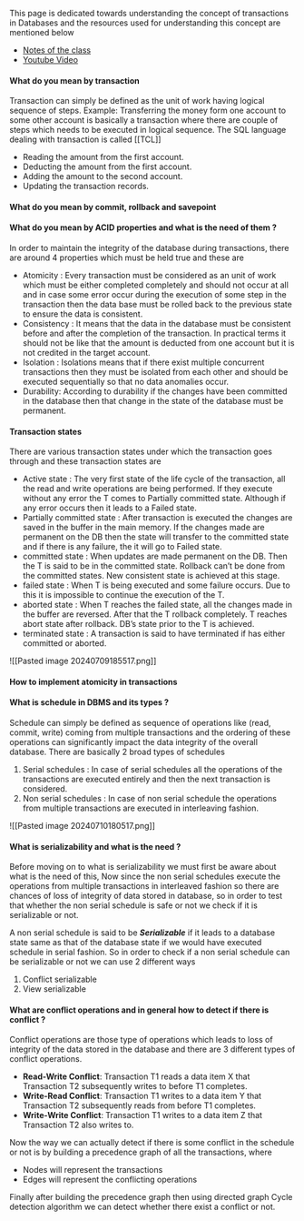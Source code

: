 This page is dedicated towards understanding the concept of transactions in Databases and the resources used for understanding this concept are mentioned below

- [Notes of the class](https://drive.google.com/drive/folders/1fidrKEB7OBccOhfr5jy_mGeNlIK8HE2O)
- [Youtube Video](https://www.youtube.com/watch?v=sS4gadQw5iM)


#### What do you mean by transaction 

Transaction can simply be defined as the unit of work having logical sequence of steps. Example: Transferring the money form one account to some other account is basically a transaction where there are couple of steps which needs to be executed in logical sequence. The SQL language dealing with transaction is called [[TCL]]

-  Reading the amount from the first account.
- Deducting the amount from the first account.
- Adding the amount to the second account.
- Updating the transaction records.  


#### What do you mean by commit, rollback and savepoint



#### What do you mean by ACID properties and what is the need of them ? 

In order to maintain the integrity of the database during transactions, there are around 4 properties which must be held true and these are 

- Atomicity : Every transaction must be considered as an unit of work which must be either completed completely and should not occur at all and in case some error occur during the execution of some step in the transaction then the data base must be rolled back to the previous state to ensure the data is consistent.
- Consistency : It means that the data in the database must be consistent before and after the completion of the transaction. In practical terms it should not be like that the amount is deducted from one account but it is not credited in the target account.
- Isolation : Isolations means that if there exist multiple concurrent transactions then they must be isolated from each other and should be executed sequentially so that no data anomalies occur.
- Durability: According to durability if the changes have been committed in the database then that change in the state of the database must be permanent.


#### Transaction states

There are various transaction states under which the transaction goes through and these transaction states are 

- Active state : The very first state of the life cycle of the transaction, all the read and write operations are being performed. If they execute without any error the T comes to Partially committed state. Although if any error occurs then it leads to a Failed state.
- Partially committed state : After transaction is executed the changes are saved in the buffer in the main memory. If the changes made are permanent on the DB then the state will transfer to the committed state and if there is any failure, the it will go to Failed state.
- committed state : When updates are made permanent on the DB. Then the T is said to be in the committed state. Rollback can’t be done from the committed states. New consistent state is achieved at this stage.
- failed state : When T is being executed and some failure occurs. Due to this it is impossible to continue the execution of the T.
- aborted state : When T reaches the failed state, all the changes made in the buffer are reversed. After that the T rollback completely. T reaches abort state after rollback. DB’s state prior to the T is achieved.
- terminated state : A transaction is said to have terminated if has either committed or aborted.

![[Pasted image 20240709185517.png]]
#### How to implement atomicity in transactions


#### What is schedule in DBMS and its types ? 

Schedule can simply be defined as sequence of operations like (read, commit, write) coming from multiple transactions and the ordering of these operations can significantly impact the data integrity of the overall database. There are basically 2 broad types of schedules 

1. Serial schedules : In case of serial schedules all the operations of the transactions are executed entirely and then the next transaction is considered.
2. Non serial schedules : In case of non serial schedule the operations from multiple transactions are executed in interleaving fashion.

![[Pasted image 20240710180517.png]]

#### What is serializability and what is the need ? 

Before moving on to what is serializability we must first be aware about what is the need of this, Now since the non serial schedules execute the operations from multiple transactions in interleaved fashion so there are chances of loss of integrity of data stored in database, so in order to test that whether the non serial schedule is safe or not we check if it is serializable or not.

A non serial schedule is said to be ***Serializable*** if it leads to a database state same as that of the database state if we would have executed schedule in serial fashion. So in order to check if a non serial schedule can be serializable or not we can use 2 different ways 

1. Conflict serializable
2. View serializable


#### What are conflict operations and in general how to detect if there is conflict ? 

Conflict operations are those type of operations which leads to loss of integrity of the data stored in the database and there are 3 different types of conflict operations.

- **Read-Write Conflict**: Transaction T1 reads a data item X that Transaction T2 subsequently writes to before T1 completes.
- **Write-Read Conflict**: Transaction T1 writes to a data item Y that Transaction T2 subsequently reads from before T1 completes.
- **Write-Write Conflict**: Transaction T1 writes to a data item Z that Transaction T2 also writes to.

Now the way we can actually detect if there is some conflict in the schedule or not is by building a precedence graph of all the transactions, where
- Nodes will represent the transactions 
- Edges will represent the conflicting operations 

Finally after building the precedence graph then using directed graph Cycle detection algorithm we can detect whether there exist a conflict or not. 